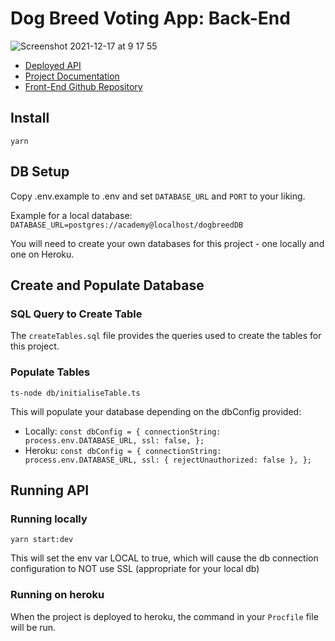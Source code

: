 # Dog Breed Voting App: Back-End

![Screenshot 2021-12-17 at 9 17 55](https://user-images.githubusercontent.com/66834619/146512331-a16080e0-e3a2-4203-b42d-26227d9b83b4.png)

- [Deployed API](https://dog-breed-voting-app.herokuapp.com/)
- [Project Documentation](https://www.notion.so/weareacademy/Documentation-e62fbd29aa124bd2a69214809331f2d8)
- [Front-End Github Repository](https://github.com/nchumphot/dog-breed-voting-app-frontend)

## Install

`yarn`

## DB Setup

Copy .env.example to .env and set `DATABASE_URL` and `PORT` to your liking.

Example for a local database: `DATABASE_URL=postgres://academy@localhost/dogbreedDB`

You will need to create your own databases for this project - one locally and one on Heroku.

## Create and Populate Database

### SQL Query to Create Table
The `createTables.sql` file provides the queries used to create the tables for this project.

### Populate Tables
`ts-node db/initialiseTable.ts`

This will populate your database depending on the dbConfig provided:
  - Locally: `const dbConfig = {
              connectionString: process.env.DATABASE_URL,
              ssl: false,
            };`
  - Heroku: `const dbConfig = {
              connectionString: process.env.DATABASE_URL,
              ssl: { rejectUnauthorized: false },
            };`
  
## Running API

### Running locally

`yarn start:dev`

This will set the env var LOCAL to true, which will cause the db connection configuration to NOT use SSL (appropriate for your local db)

### Running on heroku

When the project is deployed to heroku, the command in your `Procfile` file will be run.
